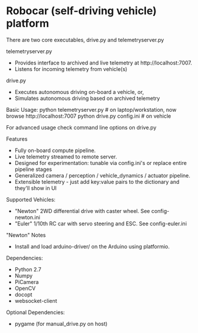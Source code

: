 # Robocar (self-driving vehicle) platform

There are two core executables, drive.py and telemetryserver.py

telemetryserver.py
- Provides interface to archived and live telemetry at http://localhost:7007.
- Listens for incoming telemetry from vehicle(s)

drive.py
- Executes autonomous driving on-board a vehicle, or,
- Simulates autonomous driving based on archived telemetry

Basic Usage:
  python telemetryserver.py   # on laptop/workstation, now browse http://localhost:7007
  python drive.py config.ini  # on vehicle

For advanced usage check command line options on drive.py

Features
- Fully on-board compute pipeline.
- Live telemetry streamed to remote server.
- Designed for experimentation: tunable via config.ini's or replace entire pipeline stages
- Generalized camera / perception / vehicle_dynamics / actuator pipeline.
- Extensible telemetry - just add key:value pairs to the dictionary and they'll show in UI

Supported Vehicles:
- "Newton" 2WD differential drive with caster wheel. See config-newton.ini
- "Euler" 1/10th RC car with servo steering and ESC. See config-euler.ini

"Newton" Notes
- Install and load arduino-driver/ on the Arduino using platformio.

Dependencies:
- Python 2.7
- Numpy
- PiCamera
- OpenCV
- docopt
- websocket-client

Optional Dependencies:
- pygame (for manual_drive.py on host)
